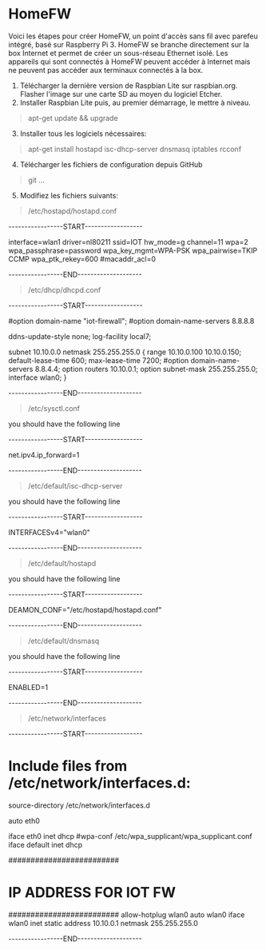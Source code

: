 # HomeFW

Voici les étapes pour créer HomeFW, un point d'accès sans fil avec parefeu intégré, basé sur Raspberry Pi 3. HomeFW se branche directement sur la box Internet et permet de créer un sous-réseau Ethernet isolé. Les appareils qui sont connectés à HomeFW peuvent accéder à Internet mais ne peuvent pas accéder aux terminaux connectés à la box. 
1) Télécharger la dernière version de Raspbian Lite sur raspbian.org. Flasher l'image sur une carte SD au moyen du logiciel Etcher.  
2) Installer Raspbian Lite puis, au premier démarrage, le mettre à niveau.
  
> apt-get update && upgrade 

3) Installer tous les logiciels nécessaires:
  
> apt-get install hostapd isc-dhcp-server dnsmasq iptables rcconf

4) Télécharger les fichiers de configuration depuis GitHub

> git ...

5) Modifiez les fichiers suivants:

>/etc/hostapd/hostapd.conf

-----------------START------------------

interface=wlan1
driver=nl80211
ssid=IOT
hw_mode=g
channel=11
wpa=2
wpa_passphrase=password
wpa_key_mgmt=WPA-PSK
wpa_pairwise=TKIP CCMP
wpa_ptk_rekey=600
#macaddr_acl=0

-----------------END--------------------


> /etc/dhcp/dhcpd.conf

-----------------START------------------

#option domain-name "iot-firewall";
#option domain-name-servers 8.8.8.8

ddns-update-style none;
log-facility local7;

subnet 10.10.0.0 netmask 255.255.255.0 {
range 10.10.0.100 10.10.0.150;
default-lease-time 600;
max-lease-time 7200;
#option domain-name-servers 8.8.4.4;
option routers 10.10.0.1;
option subnet-mask 255.255.255.0;
interface wlan0;
}

-----------------END--------------------


> /etc/sysctl.conf

you should have the following line

-----------------START------------------

net.ipv4.ip_forward=1

-----------------END--------------------


> /etc/default/isc-dhcp-server

you should have the following line

-----------------START------------------

INTERFACESv4="wlan0"

-----------------END--------------------


> /etc/default/hostapd

you should have the following line

-----------------START------------------

DEAMON_CONF="/etc/hostapd/hostapd.conf"

-----------------END--------------------


> /etc/default/dnsmasq

you should have the following line

-----------------START------------------

ENABLED=1

-----------------END--------------------


> /etc/network/interfaces

-----------------START------------------

# Include files from /etc/network/interfaces.d:
source-directory /etc/network/interfaces.d

auto eth0

iface eth0 inet dhcp
#wpa-conf /etc/wpa_supplicant/wpa_supplicant.conf
iface default inet dhcp

#########################
# IP ADDRESS FOR IOT FW #
#########################
allow-hotplug wlan0
auto wlan0
iface wlan0 inet static
address 10.10.0.1
netmask 255.255.255.0

-----------------END--------------------

